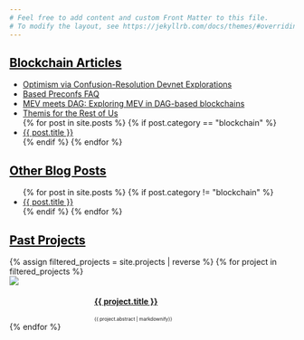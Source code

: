 ```yaml
---
# Feel free to add content and custom Front Matter to this file.
# To modify the layout, see https://jekyllrb.com/docs/themes/#overriding-theme-defaults
---
```


<!-- Blog Posts -->
<!-- "Blockchain Articles" -->
<h2> <a style="color:#000000" href="blog"> Blockchain Articles </a> </h2>
<ul>
		<!-- Adding this by hand here for now. Might want to add in posts eventually to have date ordering -->
		<li><a href="https://hackmd.io/@samlaf/understanding-optimism-via-confusion-resolution-devnet-explorations">Optimism via Confusion-Resolution Devnet Explorations</a></li>
		<li><a href="https://hackmd.io/@samlaf/based-preconfs-faq">Based Preconfs FAQ</a></li>
		<li><a href="https://hackmd.io/@0xtrojan/mev_meets_dag">MEV meets DAG: Exploring MEV in DAG-based blockchains</a></li>
		<li><a href="https://www.notion.so/samlaf/Themis-For-The-Rest-Of-Us-1d543162f87445528ee3d850c2f57d0f">Themis for the Rest of Us</a></li>
{% for post in site.posts %}
	{% if post.category == "blockchain" %}
		<li><a href="{{ post.url }}">{{ post.title }}</a></li>
	{% endif %}
{% endfor %}
</ul>

<!-- "Other Blog Posts"  -->
<h2> <a style="color:#000000" href="blog"> Other Blog Posts </a> </h2>
<ul>
{% for post in site.posts %}
	{% if post.category != "blockchain" %}
		<li><a href="{{ post.url }}">{{ post.title }}</a></li>
	{% endif %}
{% endfor %}
</ul>

<!-- <div style="width:40%; float: left;">
	<img src="/assets/videos/duckiebots-driving-husky.gif"/>
</div> -->

<!-- Projects -->
<div class='iconandproject'> 
	<h2> <a style="color:#000000" href="projects"> Past Projects </a> </h2>
	{% assign filtered_projects = site.projects | reverse %}
	{% for project in filtered_projects %}
		<div style="clear: left;">
			<img src="/assets/icons/{{ project.slug }}.png" class='iconDetails'>
		</div>	
		<div style='margin-left:150px;'>
			<h4> <a href="{{ project.url }}">{{ project.title }}</a> </h4>
			<div style="font-size:.6em;"> {{ project.abstract | markdownify}} </div>
		</div>
	{% endfor %}
</div>
